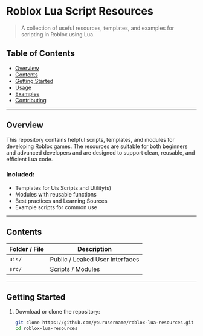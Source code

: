 # Roblox Lua Script Resources

> A collection of useful resources, templates, and examples for scripting in Roblox using Lua.

## Table of Contents

- [Overview](#overview)
- [Contents](#contents)
- [Getting Started](#getting-started)
- [Usage](#usage)
- [Examples](#examples)
- [Contributing](#contributing)

---

## Overview

This repository contains helpful scripts, templates, and modules for developing Roblox games. The resources are suitable for both beginners and advanced developers and are designed to support clean, reusable, and efficient Lua code.

### Included:

- Templates for Uis Scripts and Utility(s)
- Modules with reusable functions
- Best practices and Learning Sources
- Example scripts for common use

---

## Contents

| Folder / File           | Description                                                 |
|-------------------------|-------------------------------------------------------------|
| `uis/`                  | Public / Leaked User Interfaces                             |
| `src/`                  | Scripts / Modules                                           |

---

## Getting Started

1. Download or clone the repository:

   ```bash
   git clone https://github.com/yourusername/roblox-lua-resources.git
   cd roblox-lua-resources
